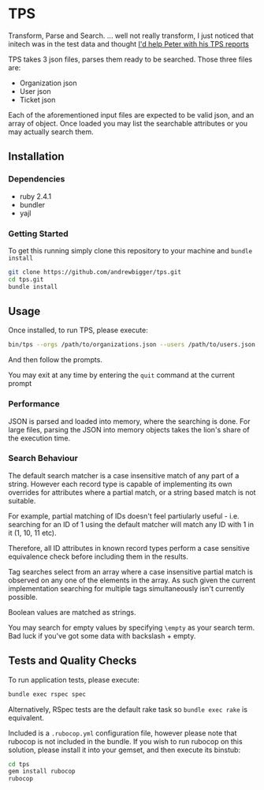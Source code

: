 # TPS

Transform, Parse and Search.
... well not really transform, I just noticed that initech was in the test data and thought [I'd help Peter with his TPS reports](https://www.youtube.com/watch?v=jsLUidiYm0w)

TPS takes 3 json files, parses them ready to be searched. Those three files are:
- Organization json
- User json
- Ticket json

Each of the aforementioned input files are expected to be valid json, and an array of object. Once loaded you may list the searchable attributes or you may actually search them.

## Installation

### Dependencies
- ruby 2.4.1
- bundler
- yajl

### Getting Started

To get this running simply clone this repository to your machine and `bundle install`

```bash
git clone https://github.com/andrewbigger/tps.git
cd tps.git
bundle install
```

## Usage

Once installed, to run TPS, please execute:

```bash
bin/tps --orgs /path/to/organizations.json --users /path/to/users.json --tickets /path/to/tickets.json
```

And then follow the prompts.

You may exit at any time by entering the `quit` command at the current prompt

### Performance

JSON is parsed and loaded into memory, where the searching is done. For large files, parsing the JSON into memory objects takes the lion's share of the execution time.

### Search Behaviour

The default search matcher is a case insensitive match of any part of a string. However each record type is capable of implementing its own overrides for attributes where a partial match, or a string based match is not suitable.

For example, partial matching of IDs doesn't feel partiularly useful - i.e. searching for an ID of 1 using the default matcher will match any ID with 1 in it (1, 10, 11 etc).

Therefore, all ID attributes in known record types perform a case sensitive equivalence check before including them in the results.

Tag searches select from an array where a case insensitive partial match is observed on any one of the elements in the array. As such given the current implementation searching for multiple tags simultaneously isn't currently possible.

Boolean values are matched as strings. 

You may search for empty values by specifying `\empty` as your search term. Bad luck if you've got some data with backslash + empty.

## Tests and Quality Checks

To run application tests, please execute:

```bash
bundle exec rspec spec
```

Alternatively, RSpec tests are the default rake task so `bundle exec rake` is equivalent.

Included is a `.rubocop.yml` configuration file, however please note that rubocop is not included in the bundle. If you wish to run rubocop on this solution, please install it into your gemset, and then execute its binstub:

```bash
cd tps
gem install rubocop
rubocop
```
